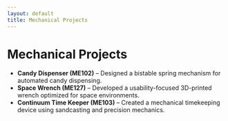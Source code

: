 ```yaml
---
layout: default
title: Mechanical Projects
---
```


# Mechanical Projects

- **Candy Dispenser (ME102)** – Designed a bistable spring mechanism for automated candy dispensing.
- **Space Wrench (ME127)** – Developed a usability-focused 3D-printed wrench optimized for space environments.
- **Continuum Time Keeper (ME103)** – Created a mechanical timekeeping device using sandcasting and precision mechanics.
